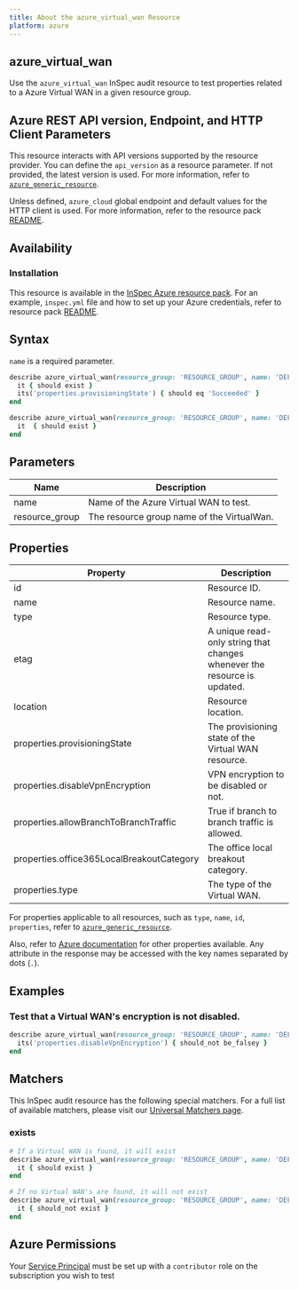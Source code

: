 ```yaml
---
title: About the azure_virtual_wan Resource
platform: azure
---
```


## azure_virtual_wan

Use the `azure_virtual_wan` InSpec audit resource to test properties related to a Azure Virtual WAN in a given resource group.

## Azure REST API version, Endpoint, and HTTP Client Parameters

This resource interacts with API versions supported by the resource provider. You can define the `api_version` as a resource parameter. If not provided, the latest version is used. For more information, refer to [`azure_generic_resource`](azure_generic_resource.md).

Unless defined, `azure_cloud` global endpoint and default values for the HTTP client is used. For more information, refer to the resource pack [README](../../README.md).

## Availability

### Installation

This resource is available in the [InSpec Azure resource pack](https://github.com/inspec/inspec-azure). For an example, `inspec.yml` file and how to set up your Azure credentials, refer to resource pack [README](../../README.md#Service-Principal).

## Syntax

`name` is a required parameter.

```ruby
describe azure_virtual_wan(resource_group: 'RESOURCE_GROUP', name: 'DEFAULT_WAN') do
  it { should exist }
  its('properties.provisioningState') { should eq 'Succeeded' }
end
```

```ruby
describe azure_virtual_wan(resource_group: 'RESOURCE_GROUP', name: 'DEFAULT_WAN') do
  it  { should exist }
end
```

## Parameters

| Name           | Description                                                                      |
|----------------|----------------------------------------------------------------------------------|
| name           | Name of the Azure Virtual WAN to test.                                            |
| resource_group | The resource group name of the VirtualWan.                                       |

## Properties

| Property                      | Description                                                       |
|-------------------------------|-------------------------------------------------------------------|
| id                            | Resource ID.                                                      |
| name                          | Resource name.                                                    |
| type                          | Resource type.                                                    |
| etag                          | A unique read-only string that changes whenever the resource is updated. |
| location                      | Resource location.                                                |
| properties.provisioningState  | The provisioning state of the Virtual WAN resource.               |
| properties.disableVpnEncryption| VPN encryption to be disabled or not.                            |
| properties.allowBranchToBranchTraffic   | True if branch to branch traffic is allowed.            |
| properties.office365LocalBreakoutCategory| The office local breakout category.                    |
| properties.type               | The type of the Virtual WAN.                                      |

For properties applicable to all resources, such as `type`, `name`, `id`, `properties`, refer to [`azure_generic_resource`](azure_generic_resource.md#properties).

Also, refer to [Azure documentation](https://docs.microsoft.com/en-us/rest/api/virtualwan/virtual-wans/get) for other properties available.
Any attribute in the response may be accessed with the key names separated by dots (`.`).

## Examples

### Test that a Virtual WAN's encryption is not disabled.

```ruby
describe azure_virtual_wan(resource_group: 'RESOURCE_GROUP', name: 'DEFAULT_WAN') do
  its('properties.disableVpnEncryption') { should_not be_falsey }
end
```

## Matchers

This InSpec audit resource has the following special matchers. For a full list of available matchers, please visit our [Universal Matchers page](/inspec/matchers/).

### exists

```ruby
# If a Virtual WAN is found, it will exist
describe azure_virtual_wan(resource_group: 'RESOURCE_GROUP', name: 'DEFAULT_WAN') do
  it { should exist }
end

# If no Virtual WAN's are found, it will not exist
describe azure_virtual_wan(resource_group: 'RESOURCE_GROUP', name: 'DEFAULT_WAN') do
  it { should_not exist }
end
```

## Azure Permissions

Your [Service Principal](https://docs.microsoft.com/en-us/azure/azure-resource-manager/resource-group-create-service-principal-portal) must be set up with a `contributor` role on the subscription you wish to test

